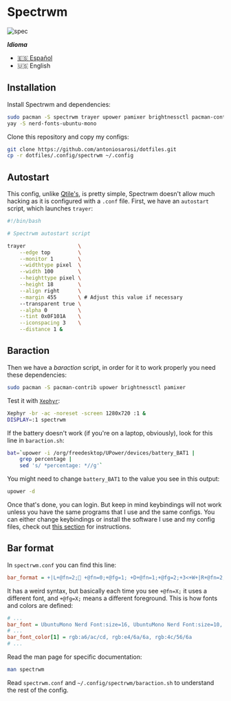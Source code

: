 # Spectrwm

![spec](https://user-images.githubusercontent.com/76860968/134098831-717badd1-fcc3-4d35-80f3-60692c86278a.png)

***Idioma***
- [🇪🇸 Español](./README.es.md)
- 🇺🇸 English

## Installation

Install Spectrwm and dependencies:

```bash
sudo pacman -S spectrwm trayer upower pamixer brightnessctl pacman-contrib
yay -S nerd-fonts-ubuntu-mono
```

Clone this repository and copy my configs:

```bash
git clone https://github.com/antoniosarosi/dotfiles.git
cp -r dotfiles/.config/spectrwm ~/.config
```

## Autostart

This config, unlike [Qtile's](https://github.com/antoniosarosi/dotfiles/tree/master/.config/qtile),
is pretty simple, Spectrwm doesn't allow much hacking as it is configured with
a `.conf` file. First, we have an `autostart` script, which launches `trayer`:

```bash
#!/bin/bash

# Spectrwm autostart script

trayer                 \
    --edge top         \
    --monitor 1        \
    --widthtype pixel  \
    --width 100        \
    --heighttype pixel \
    --height 18        \
    --align right      \
    --margin 455       \ # Adjust this value if necessary
    --transparent true \
    --alpha 0          \
    --tint 0x0F101A    \
    --iconspacing 3    \
    --distance 1 &
```

## Baraction

Then we have a *baraction* script, in order for it to work properly you need
these dependencies:

```bash
sudo pacman -S pacman-contrib upower brightnessctl pamixer
```

Test it with [`Xephyr`](https://wiki.archlinux.org/index.php/Xephyr):

```bash
Xephyr -br -ac -noreset -screen 1280x720 :1 &
DISPLAY=:1 spectrwm
```

If the battery doesn't work (if you're on a laptop, obviously), look for this
line in `baraction.sh`:

```bash
bat=`upower -i /org/freedesktop/UPower/devices/battery_BAT1 |
    grep percentage |
    sed 's/ *percentage: *//g'`
```

You might need to change `battery_BAT1` to the value you see in this output:

```bash
upower -d
```

Once that's done, you can login. But keep in mind keybindings will not work
unless you have the same programs that I use and the same configs. You can
either change keybindings or install the software I use and my config files,
check out [this section](https://github.com/antoniosarosi/dotfiles#keybindings)
for instructions.

## Bar format

In `spectrwm.conf` you can find this line:

```ini
bar_format = +|L+@fn=2; +@fn=0;+@fg=1; +D+@fn=1;+@fg=2;+3<+W+|R+@fn=2;+A
```

It has a weird syntax, but basically each time you see `+@fn=X;` it uses a
different font, and `+@fg=X;` means a different foreground. This is how fonts
and colors are defined:

```ini
# ...
bar_font = UbuntuMono Nerd Font:size=16, UbuntuMono Nerd Font:size=10, UbuntuMono Nerd Font:size=13
# ...
bar_font_color[1] = rgb:a6/ac/cd, rgb:e4/6a/6a, rgb:4c/56/6a
# ...
```

Read the man page for specific documentation:

```bash
man spectrwm
```

Read `spectrwm.conf` and `~/.config/spectrwm/baraction.sh` to understand
the rest of the config.
